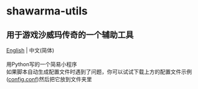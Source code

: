 # shawarma-utils
用于游戏沙威玛传奇的一个辅助工具
--------------------------------------
[English](https://github.com/XxdMkbMark/shawarma-utils) | 中文(简体) </br>
</br>
用Python写的一个简易小程序</br>
如果脚本自动生成配置文件时遇到了问题，你可以试试下载上方的配置文件示例([config.conf](https://raw.githubusercontent.com/XxdMkbMark/shawarma-utils/main/config.conf))然后把它放到文件夹里
